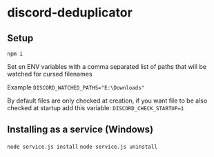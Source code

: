 # discord-deduplicator

Setup
-----

`npm i`

Set en ENV variables with a comma separated list of paths that will be watched for cursed filenames  
  
Example
`DISCORD_WATCHED_PATHS="E:\Downloads"`

By default files are only checked at creation, if you want file to be also checked at startup add this variable:
`DISCORD_CHECK_STARTUP=1`

Installing as a service (Windows)
---------------------------------


`node service.js install`
`node service.js uninstall`
